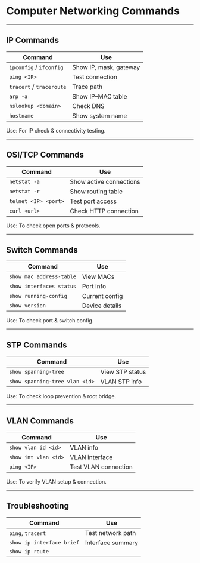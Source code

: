 # Computer Networking Commands

---

##  IP Commands
| Command | Use |
|----------|-----|
| `ipconfig` / `ifconfig` | Show IP, mask, gateway |
| `ping <IP>` | Test connection |
| `tracert` / `traceroute` | Trace path |
| `arp -a` | Show IP–MAC table |
| `nslookup <domain>` | Check DNS |
| `hostname` | Show system name |

Use: For IP check & connectivity testing.

---

##  OSI/TCP Commands
| Command | Use |
|----------|-----|
| `netstat -a` | Show active connections |
| `netstat -r` | Show routing table |
| `telnet <IP> <port>` | Test port access |
| `curl <url>` | Check HTTP connection |

 Use: To check open ports & protocols.

---

##  Switch Commands
| Command | Use |
|----------|-----|
| `show mac address-table` | View MACs |
| `show interfaces status` | Port info |
| `show running-config` | Current config |
| `show version` | Device details |

 Use: To check port & switch config.

---

##  STP Commands
| Command | Use |
|----------|-----|
| `show spanning-tree` | View STP status |
| `show spanning-tree vlan <id>` | VLAN STP info |

 Use: To check loop prevention & root bridge.

---

##  VLAN Commands
| Command | Use |
|----------|-----|
| `show vlan id <id>` | VLAN info |
| `show int vlan <id>` | VLAN interface |
| `ping <IP>` | Test VLAN connection |

 Use: To verify VLAN setup & connection.

---

## Troubleshooting
| Command | Use |
|----------|-----|
| `ping`, `tracert` | Test network path |
| `show ip interface brief` | Interface summary |
| `show ip route`
